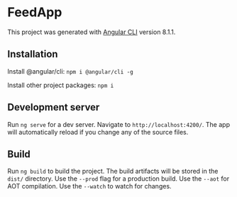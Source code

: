 # FeedApp

This project was generated with [Angular CLI](https://github.com/angular/angular-cli) version 8.1.1.

## Installation

Install @angular/cli:
`npm i @angular/cli -g`

Install other project packages:
`npm i`

## Development server

Run `ng serve` for a dev server. Navigate to `http://localhost:4200/`. The app will automatically reload if you change any of the source files.

## Build

Run `ng build` to build the project. The build artifacts will be stored in the `dist/` directory. Use the `--prod` flag for a production build. Use the `--aot` for AOT compilation. Use the `--watch` to watch for changes.
